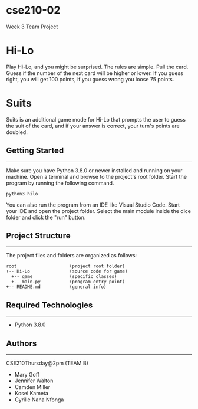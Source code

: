 # cse210-02
Week 3 Team Project

# Hi-Lo
Play Hi-Lo, and you might be surprised. The rules are simple. Pull the card. Guess if the number of the next card will be higher or
lower. If you guess right, you will get 100 points, if you guess wrong you loose 75 points. 

# Suits
Suits is an additional game mode for Hi-Lo that prompts the user to guess the
suit of the card, and if your answer is correct, your turn's points are doubled. 

## Getting Started
---
Make sure you have Python 3.8.0 or newer installed and running on your machine. Open a terminal and 
browse to the project's root folder. Start the program by running the following command.
```
python3 hilo 
```
You can also run the program from an IDE like Visual Studio Code. Start your IDE and open the 
project folder. Select the main module inside the dice folder and click the "run" button.

## Project Structure
---
The project files and folders are organized as follows:
```
root                    (project root folder)
+-- Hi-Lo               (source code for game)
  +-- game              (specific classes)
  +-- main.py           (program entry point)
+-- README.md           (general info)
```

## Required Technologies
---
* Python 3.8.0

## Authors
---
CSE210Thursday@2pm (TEAM B)
* Mary Goff
* Jennifer Walton
* Camden Miller
* Kosei Kameta
* Cyrille Nana Nfonga
